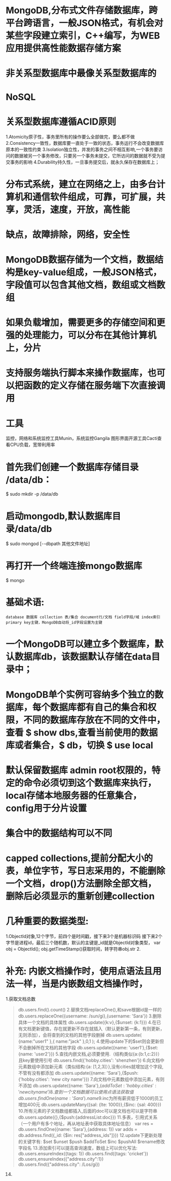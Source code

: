 # MongoDB,分布式文件存储数据库，跨平台跨语言，一般JSON格式，有机会对某些字段建立索引，C++编写，为WEB应用提供高性能数据存储方案
# 非关系型数据库中最像关系型数据库的
# NoSQL
# 关系型数据库遵循ACID原则
1.Atomicity原子性，事务里所有的操作要么全部做完，要么都不做
2.Consistency一致性，数据库要一直处于一致的状态，事务运行不会改变数据库原本的一致性约束
3.Isolation独立性，并发的事务之间不相互影响,一个事务要访问的数据被另一个事务修改，只要另一个事务未提交，它所访问的数据就不受为提交事务的影响
4.Durability持久性，一旦事务提交后，就永久保存在数据库上；

# 分布式系统，建立在网络之上，由多台计算机和通信软件组成，可靠，可扩展，共享，灵活，速度，开放，高性能

# 缺点，故障排除，网络，安全性

# MongoDB数据存储为一个文档，数据结构是key-value组成，一般JSON格式，字段值可以包含其他文档，数组或文档数组
# 如果负载增加，需要更多的存储空间和更强的处理能力，可以分布在其他计算机上，分片
# 支持服务端执行脚本来操作数据库，也可以把函数的定义存储在服务端下次直接调用

# 工具
监控，网络和系统监控工具Munin，系统监控Gangila 图形界面开源工具Cacti查看CPU负载，宽带利用率

# 首先我们创建一个数据库存储目录 /data/db：
  $ sudo mkdir -p /data/db
# 启动mongodb,默认数据库目录/data/db
  $ sudo mongod [--dbpath 其他文件地址] 
# 再打开一个终端连接mongo数据库
  $ mongo


# 基础术语:
    database 数据库 collection 表/集合 document行/文档 field字段/域 index索引 primary key主键，MongoDB自动将_id字段设置为主键

# 一个MongoDB可以建立多个数据库，默认数据库db，该数据默认存储在data目录中；
# MongoDB单个实例可容纳多个独立的数据库，每个数据库都有自己的集合和权限，不同的数据库存放在不同的文件中，查看 $ show dbs,查看当前使用的数据库或者集合，$ db，切换 $ use local

# 默认保留数据库 admin root权限的，特定的命令必须切到这个数据库来执行，local存储本地服务器的任意集合，config用于分片设置

# 集合中的数据结构可以不同

# capped collections,提前分配大小的表，单位字节，写日志采用的，不能删除一个文档，drop()方法删除全部文档，删除后必须显示的重新创建collection

# 几种重要的数据类型:
   1.ObjectId对象,12个字节，前四个是时间戳，接下来3个是机器标识码 接下来2个字节是进程id，最后三个随机数，默认的主键是_id就是ObjectId对象类型，
   var obj = ObjectId(); obj.getTimeStamp()获取时间，转字符串obj.str
   2.

# 补充: 内嵌文档操作时，使用点语法且用法一样，当是内嵌数组文档操作时，
1.获取文档总数
> db.users.find().count()
2.替换文档replaceOne(),和save根据id是一样的
> db.users.replaceOne({username: /sun/gi},{username: 'Sara'})
3.删除具体一个文档的具体属性
> db.users.update({k:v},{$unset: {k:1}})
4.在已有文档更新键值，存在就更新不存在就插入（默认更新第一条，有则更新，无则添加），会将查到的文档的其他字段删掉
> db.users.update( {name:"user1" },{ name:"jack" },0,1 );
4.使用update下的$set则会更新但不会删掉所在文档的其他字段
> db.users.update({name: 'user1'},{$set:{name: 'user2'}})
5.查找内嵌文档,必须要使用.（结构类似{a:{b:1,c:2}}） 且key要使用引号
> db.users.find({'hobby.cities': 'shenzhen'})
6.向文档中元素数组中添加新元素（类似结构:{a: [1,2,3]）},没有cities就增加这个字段,不管有没有都添加
> db.users.update({name: 'Sara'},{$push: {'hobby.cities': 'new city name'}})
7.向文档中元素数组中添加元素，有则不添加
> db.users.update({name: 'Sara'},{$addToSet: {'hobby.cities': 'new city name'})
8.查到一个文档数据可以使用点语法获取值
> db.users.findOne({name: 'Sara'}).name
9.$inc为所有薪资低于1000的员工增加400元
> db.users.updateMany({sal: {lte: 1000}},{$inc: {sal: 400}})
10.所有元素的子文档数组都插入,后面的doc可以是文档也可以是字符串
> db.users.update({},{$push:{addressList:doc}})
11.多表，引用式关系（一个用户有多个地址，再从地址表中获取具体地址信息）
> var res = db.users.findOne({name: 'Sara'},{address: 1})
> var adds = db.address.find({_id: {$in: res["address_ids"]}})
12.update下更新处理的关键字有:
$set $unset $push $addToSet $inc $pushAll $rename修改字段名
13.添加索引可以提高查询速度，数组上可以优化写法:
> db.users.ensureIndex({tags: 1})
> db.users.find({tags: 'cricket'})
> db.users,ensureIndex({"address.city":1})
> db.users.find({"address.city": /Los/gi})
14.

